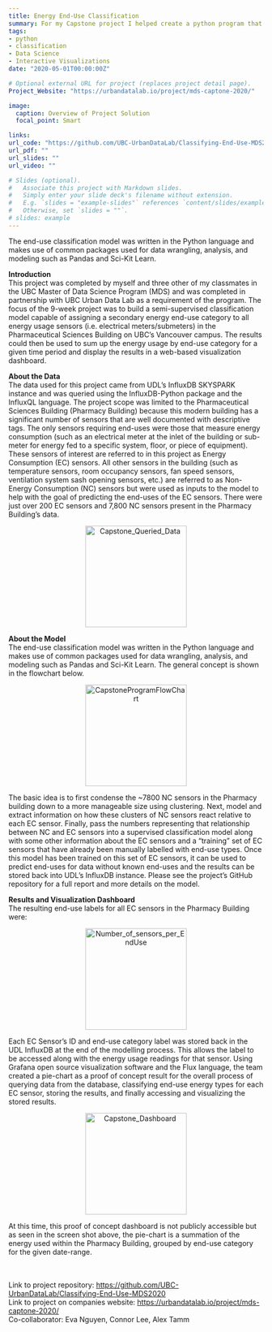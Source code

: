 ```yaml
---
title: Energy End-Use Classification
summary: For my Capstone project I helped create a python program that queries live streaming sensor data from the UDL SkySpark database, cleans and uses appropriate Machine Learning methods to apply NRCan Secondary End-Use Classifications to the data
tags:
- python
- classification
- Data Science
- Interactive Visualizations
date: "2020-05-01T00:00:00Z"

# Optional external URL for project (replaces project detail page).
Project_Website: "https://urbandatalab.io/project/mds-captone-2020/"

image:
  caption: Overview of Project Solution
  focal_point: Smart

links:
url_code: "https://github.com/UBC-UrbanDataLab/Classifying-End-Use-MDS2020"
url_pdf: ""
url_slides: ""
url_video: ""

# Slides (optional).
#   Associate this project with Markdown slides.
#   Simply enter your slide deck's filename without extension.
#   E.g. `slides = "example-slides"` references `content/slides/example-slides.md`.
#   Otherwise, set `slides = ""`.
# slides: example
---
```


The end-use classification model was written in the Python language and makes use of common packages used for data wrangling, analysis, and modeling such as Pandas and Sci-Kit Learn.



**Introduction** <br/>
This project was completed by myself and three other of my classmates in the UBC Master of Data Science Program (MDS) and was completed in partnership with UBC Urban Data Lab as a requirement of the program. The focus of the 9-week project was to build a semi-supervised classification model capable of assigning a secondary energy end-use category to all energy usage sensors (i.e. electrical meters/submeters) in the Pharmaceutical Sciences Building on UBC’s Vancouver campus. The results could then be used to sum up the energy usage by end-use category for a given time period and display the results in a web-based visualization dashboard.


**About the Data** <br/>
The data used for this project came from UDL’s InfluxDB SKYSPARK instance and was queried using the InfluxDB-Python package and the InfluxQL language. The project scope was limited to the Pharmaceutical Sciences Building (Pharmacy Building) because this modern building has a significant number of sensors that are well documented with descriptive tags. The only sensors requiring end-uses were those that measure energy consumption (such as an electrical meter at the inlet of the building or sub-meter for energy fed to a specific system, floor, or piece of equipment). These sensors of interest are referred to in this project as Energy Consumption (EC) sensors. All other sensors in the building (such as temperature sensors, room occupancy sensors, fan speed sensors, ventilation system sash opening sensors, etc.) are referred to as Non-Energy Consumption (NC) sensors but were used as inputs to the model to help with the goal of predicting the end-uses of the EC sensors. There were just over 200 EC sensors and 7,800 NC sensors present in the Pharmacy Building’s data.


<p align="center"><img src="/img/Capstone_Data.png" alt="Capstone_Queried_Data" width="200"/></p>


**About the Model** <br/>
The end-use classification model was written in the Python language and makes use of common packages used for data wrangling, analysis, and modeling such as Pandas and Sci-Kit Learn. The general concept is shown in the flowchart below.

<p align="center"><img src="/img/CapstoneProgramFlowChart.png" alt="CapstoneProgramFlowChart" width="200"/></p>

The basic idea is to first condense the ~7800 NC sensors in the Pharmacy building down to a more manageable size using clustering. Next, model and extract information on how these clusters of NC sensors react relative to each EC sensor. Finally, pass the numbers representing that relationship between NC and EC sensors into a supervised classification model along with some other information about the EC sensors and a “training” set of EC sensors that have already been manually labelled with end-use types. Once this model has been trained on this set of EC sensors, it can be used to predict end-uses for data without known end-uses and the results can be stored back into UDL’s InfluxDB instance. Please see the project’s GitHub repository for a full report and more details on the model.

**Results and Visualization Dashboard** <br/>
The resulting end-use labels for all EC sensors in the Pharmacy Building were:

<p align="center"><img src="/img/Number_of_sensors.png" alt="Number_of_sensors_per_EndUse" width="200"/></p>

Each EC Sensor’s ID and end-use category label was stored back in the UDL InfluxDB at the end of the modelling process. This allows the label to be accessed along with the energy usage readings for that sensor. Using Grafana open source visualization software and the Flux language, the team created a pie-chart as a proof of concept result for the overall process of querying data from the database, classifying end-use energy types for each EC sensor, storing the results, and finally accessing and visualizing the stored results.

<p align="center"><img src="/img/Capstone_Dashboard.png" alt="Capstone_Dashboard" width="200"/></p>

At this time, this proof of concept dashboard is not publicly accessible but as seen in the screen shot above, the pie-chart is a summation of the energy used within the Pharmacy Building, grouped by end-use category for the given date-range.


<br/> <br/>
Link to project repository: https://github.com/UBC-UrbanDataLab/Classifying-End-Use-MDS2020 <br/>
Link to project on companies website: https://urbandatalab.io/project/mds-captone-2020/ <br/>
Co-collaborator: Eva Nguyen, Connor Lee, Alex Tamm
